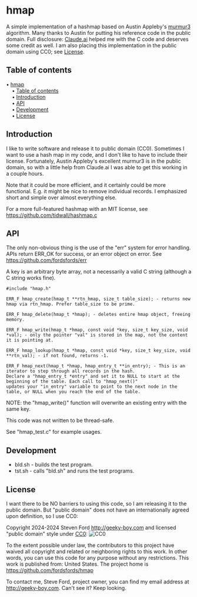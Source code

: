# hmap
A simple implementation of a hashmap based on Austin Appleby's
[murmur3](https://github.com/aappleby/smhasher) algorithm.
Many thanks to Austin for putting his reference code in the public domain.
Full disclosure: [Claude.ai](https://claude.ai) helped me with the C code
and deserves some credit as well. I am also placing this implementation in
the public domain using CC0; see [License](#license).


## Table of contents

<!-- mdtoc-start -->
&bull; [hmap](#hmap)  
&nbsp;&nbsp;&nbsp;&nbsp;&bull; [Table of contents](#table-of-contents)  
&nbsp;&nbsp;&nbsp;&nbsp;&bull; [Introduction](#introduction)  
&nbsp;&nbsp;&nbsp;&nbsp;&bull; [API](#api)  
&nbsp;&nbsp;&nbsp;&nbsp;&bull; [Development](#development)  
&nbsp;&nbsp;&nbsp;&nbsp;&bull; [License](#license)  
<!-- TOC created by '../mdtoc/mdtoc.pl README.md' (see https://github.com/fordsfords/mdtoc) -->
<!-- mdtoc-end -->


## Introduction

I like to write software and release it to public domain (CC0).
Sometimes I want to use a hash map in my code, and I don't like to have to include their license.
Fortunately, Austin Appleby's excellent murmur3 is in the public domain,
so with a little help from Claude.ai I was able to get this working in a couple hours.

Note that it could be more efficient, and it certainly could be more functional.
E.g. it might be nice to remove individual records.
I emphasized short and simple over almost everything else.

For a more full-featured hashmap with an MIT license, see https://github.com/tidwall/hashmap.c


## API

The only non-obvious thing is the use of the "err" system for error handling.
APIs return ERR_OK for success, or an error object on error.
See https://github.com/fordsfords/err

A key is an arbitrary byte array, not a necessarily a valid C string (although a C string works fine).

````
#include "hmap.h"

ERR_F hmap_create(hmap_t **rtn_hmap, size_t table_size); - returns new hmap via rtn_hmap. Prefer table_size to be prime.

ERR_F hmap_delete(hmap_t *hmap); - deletes entire hmap object, freeing memory.

ERR_F hmap_write(hmap_t *hmap, const void *key, size_t key_size, void *val); - only the pointer "val" is stored in the map, not the content it is pointing at.

ERR_F hmap_lookup(hmap_t *hmap, const void *key, size_t key_size, void **rtn_val); - if not found, returns -1.

ERR_F hmap_next(hmap_t *hmap, hmap_entry_t **in_entry); - This is an iterator to step through all records in the hash.
Declare a "hmap_entry_t *entry" and set it to NULL to start at the beginning of the table. Each call to "hmap_next()"
updates your "in_entry" variable to point to the next node in the table, or NULL when you reach the end of the table.
````

NOTE: the "hmap_write()" function will overwrite an existing entry with the same key.

This code was not written to be thread-safe.

See "hmap_test.c" for example usages.


## Development

* bld.sh - builds the test program.
* tst.sh - calls "bld.sh" and runs the test programs.


## License

I want there to be NO barriers to using this code, so I am releasing it to the public domain.  But "public domain" does not have an internationally agreed upon definition, so I use CC0:

Copyright 2024-2024 Steven Ford http://geeky-boy.com and licensed
"public domain" style under
[CC0](http://creativecommons.org/publicdomain/zero/1.0/):
![CC0](https://licensebuttons.net/p/zero/1.0/88x31.png "CC0")

To the extent possible under law, the contributors to this project have
waived all copyright and related or neighboring rights to this work.
In other words, you can use this code for any purpose without any
restrictions.  This work is published from: United States.  The project home
is https://github.com/fordsfords/hmap

To contact me, Steve Ford, project owner, you can find my email address
at http://geeky-boy.com.  Can't see it?  Keep looking.
